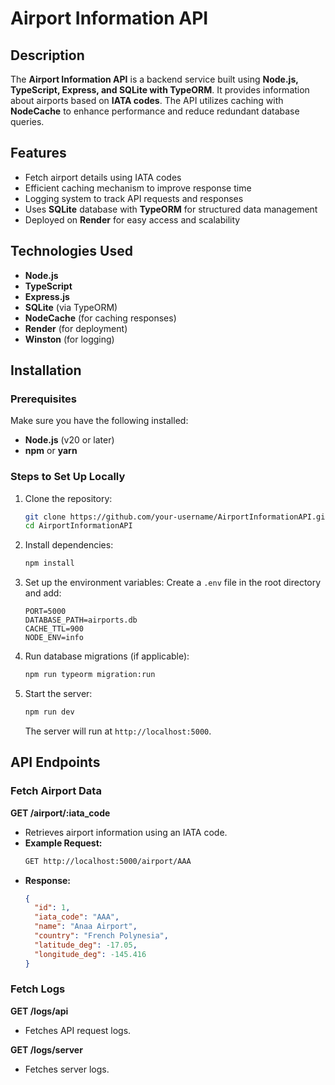 # Airport Information API

## Description

The **Airport Information API** is a backend service built using **Node.js, TypeScript, Express, and SQLite with TypeORM**. It provides information about airports based on **IATA codes**. The API utilizes caching with **NodeCache** to enhance performance and reduce redundant database queries.

## Features

- Fetch airport details using IATA codes
- Efficient caching mechanism to improve response time
- Logging system to track API requests and responses
- Uses **SQLite** database with **TypeORM** for structured data management
- Deployed on **Render** for easy access and scalability

## Technologies Used

- **Node.js**
- **TypeScript**
- **Express.js**
- **SQLite** (via TypeORM)
- **NodeCache** (for caching responses)
- **Render** (for deployment)
- **Winston** (for logging)

## Installation

### Prerequisites

Make sure you have the following installed:

- **Node.js** (v20 or later)
- **npm** or **yarn**

### Steps to Set Up Locally

1. Clone the repository:
   ```sh
   git clone https://github.com/your-username/AirportInformationAPI.git
   cd AirportInformationAPI
   ```
2. Install dependencies:
   ```sh
   npm install
   ```
3. Set up the environment variables:
   Create a `.env` file in the root directory and add:
   ```env
   PORT=5000
   DATABASE_PATH=airports.db
   CACHE_TTL=900
   NODE_ENV=info
   ```
4. Run database migrations (if applicable):
   ```sh
   npm run typeorm migration:run
   ```
5. Start the server:
   ```sh
   npm run dev
   ```
   The server will run at `http://localhost:5000`.

## API Endpoints

### Fetch Airport Data

**GET /airport/:iata_code**

- Retrieves airport information using an IATA code.
- **Example Request:**
  ```sh
  GET http://localhost:5000/airport/AAA
  ```
- **Response:**
  ```json
  {
    "id": 1,
    "iata_code": "AAA",
    "name": "Anaa Airport",
    "country": "French Polynesia",
    "latitude_deg": -17.05,
    "longitude_deg": -145.416
  }
  ```

### Fetch Logs

**GET /logs/api**

- Fetches API request logs.

**GET /logs/server**

- Fetches server logs.
